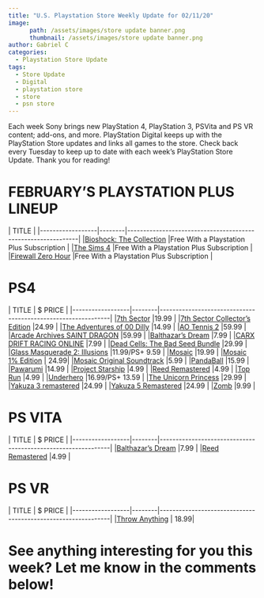 ```yaml
---
title: "U.S. Playstation Store Weekly Update for 02/11/20"
image:
      path: /assets/images/store update banner.png
      thumbnail: /assets/images/store update banner.png
author: Gabriel C
categories:
  - Playstation Store Update
tags:
  - Store Update
  - Digital
  - playstation store
  - store
  - psn store
---
```

Each week Sony brings new PlayStation 4, PlayStation 3, PSVita and PS VR content; add-ons, and more. 
PlayStation Digital keeps up with the PlayStation Store updates and links all games to the store.
Check back every Tuesday to keep up to date with each week’s PlayStation Store Update.
Thank you for reading!


# FEBRUARY’S PLAYSTATION PLUS LINEUP
| TITLE                                                              |
|------------------|--------|--------------------------------------------------------------|
|[Bioshock: The Collection](http://whareotiv.com/1nRh) |Free With a Playstation Plus Subscription |
|[The Sims 4](http://whareotiv.com/1nTb) |Free With a Playstation Plus Subscription |
|[Firewall Zero Hour](http://whareotiv.com/1nUi) |Free With a Playstation Plus Subscription |

# PS4
| TITLE         | $ PRICE                                                     |
|------------------|--------|--------------------------------------------------------------|
|[7th Sector](http://whareotiv.com/1ngB) |19.99 |
|[7th Sector Collector’s Edition](http://whareotiv.com/1nkK) |24.99 |
|[The Adventures of 00 Dilly](http://whareotiv.com/1nqA)	|14.99 |
|[AO Tennis 2](http://whareotiv.com/1oSH) |59.99 |
|[Arcade Archives SAINT DRAGON](http://whareotiv.com/1oUV) |59.99 |
|[Balthazar’s Dream](http://whareotiv.com/1oWM) |7.99 |
|[CARX DRIFT RACING ONLINE](http://whareotiv.com/1oXz) |7.99 |
|[Dead Cells: The Bad Seed Bundle](http://whareotiv.com/1oZV) |29.99 |
|[Glass Masquerade 2: Illusions](http://whareotiv.com/1ob9) |11.99/PS+ 9.59 |
|[Mosaic](http://whareotiv.com/1ocl) |19.99 |
|[Mosaic 1% Edition](http://whareotiv.com/1oeY) | 24.99|
|[Mosaic Original Soundtrack](http://whareotiv.com/1ogG) |5.99 |
|[PandaBall](http://whareotiv.com/1oha) |15.99 |
|[Pawarumi](http://whareotiv.com/1oit) |14.99 |
|[Project Starship](http://whareotiv.com/1ojz) |4.99 |
|[Reed Remastered](http://whareotiv.com/1olM) |4.99 |
|[Top Run](http://whareotiv.com/1omU) |4.99 |
|[Underhero](http://whareotiv.com/1oqh) |16.99/PS+ 13.59 |
|[The Unicorn Princess](http://whareotiv.com/1osi) |29.99 |
|[Yakuza 3 remastered](http://whareotiv.com/1ouE) |24.99  |
|[Yakuza 5 Remastered](http://whareotiv.com/1ovt) |24.99 |
|[Zomb](http://whareotiv.com/1oxE) |9.99 |

# PS VITA
| TITLE         | $ PRICE                                                     |
|------------------|--------|--------------------------------------------------------------|
|[Balthazar’s Dream](http://whareotiv.com/1p5R) |7.99 |
|[Reed Remastered](http://whareotiv.com/1p83) |4.99 |

# PS VR
| TITLE         | $ PRICE                                                     |
|------------------|--------|--------------------------------------------------------------|
|[Throw Anything](http://whareotiv.com/1p3n) | 18.99|

# See anything interesting for you this week? Let me know in the comments below!
